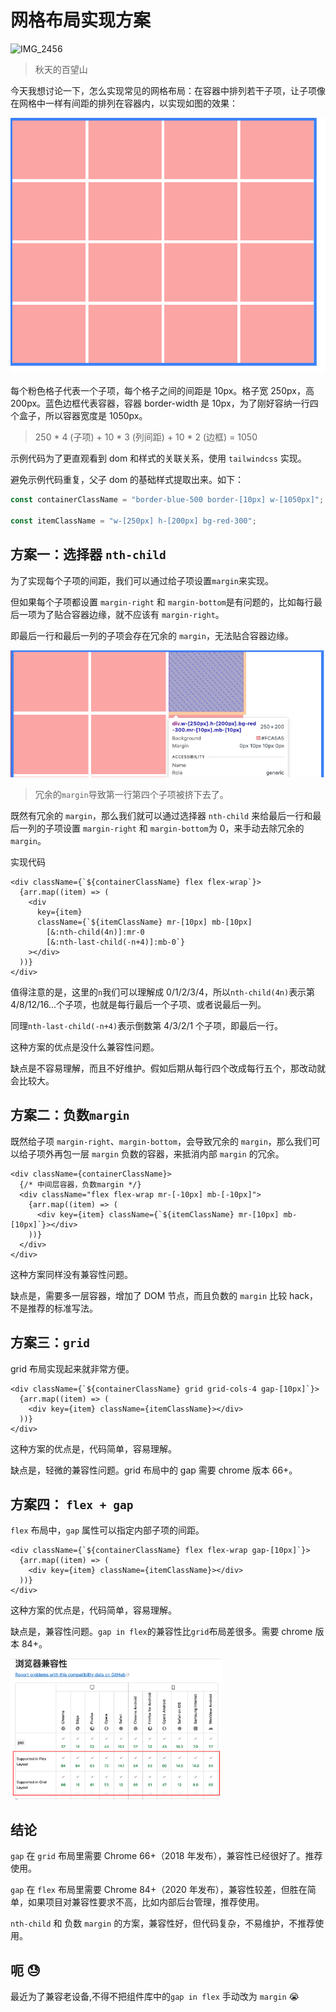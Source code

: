 # 网格布局实现方案

![IMG_2456](./img/IMG_2456.JPG)

> 秋天的百望山

今天我想讨论一下，怎么实现常见的网格布局：在容器中排列若干子项，让子项像在网格中一样有间距的排列在容器内，以实现如图的效果：

![grid-gap](./img/grid.png)

每个粉色格子代表一个子项，每个格子之间的间距是 10px。格子宽 250px，高 200px。蓝色边框代表容器，容器 border-width 是 10px，为了刚好容纳一行四个盒子，所以容器宽度是 1050px。

> 250 \* 4 (子项) + 10 \* 3 (列间距) + 10 \* 2 (边框) = 1050

示例代码为了更直观看到 dom 和样式的关联关系，使用 `tailwindcss` 实现。

避免示例代码重复，父子 dom 的基础样式提取出来。如下：

```ts
const containerClassName = "border-blue-500 border-[10px] w-[1050px]";

const itemClassName = "w-[250px] h-[200px] bg-red-300";
```

## 方案一：选择器 `nth-child`

为了实现每个子项的间距，我们可以通过给子项设置`margin`来实现。

但如果每个子项都设置 `margin-right` 和 `margin-bottom`是有问题的，比如每行最后一项为了贴合容器边缘，就不应该有 `margin-right`。

即最后一行和最后一列的子项会存在冗余的 `margin`，无法贴合容器边缘。

![grid-gap-margin](./img/margin-1.png)

> 冗余的`margin`导致第一行第四个子项被挤下去了。

既然有冗余的 `margin`，那么我们就可以通过选择器 `nth-child` 来给最后一行和最后一列的子项设置 `margin-right` 和 `margin-bottom`为 0，来手动去除冗余的 `margin`。

实现代码

```tsx
<div className={`${containerClassName} flex flex-wrap`}>
  {arr.map((item) => (
    <div
      key={item}
      className={`${itemClassName} mr-[10px] mb-[10px] 
        [&:nth-child(4n)]:mr-0 
        [&:nth-last-child(-n+4)]:mb-0`}
    ></div>
  ))}
</div>
```

值得注意的是，这里的`n`我们可以理解成 0/1/2/3/4，所以`nth-child(4n)`表示第 4/8/12/16...个子项，也就是每行最后一个子项、或者说最后一列。

同理`nth-last-child(-n+4)`表示倒数第 4/3/2/1 个子项，即最后一行。

这种方案的优点是没什么兼容性问题。

缺点是不容易理解，而且不好维护。假如后期从每行四个改成每行五个，那改动就会比较大。

## 方案二：负数`margin`

既然给子项 `margin-right`、`margin-bottom`，会导致冗余的 `margin`，那么我们可以给子项外再包一层 `margin` 负数的容器，来抵消内部 `margin` 的冗余。

```tsx
<div className={containerClassName}>
  {/* 中间层容器，负数margin */}
  <div className="flex flex-wrap mr-[-10px] mb-[-10px]">
    {arr.map((item) => (
      <div key={item} className={`${itemClassName} mr-[10px] mb-[10px]`}></div>
    ))}
  </div>
</div>
```

这种方案同样没有兼容性问题。

缺点是，需要多一层容器，增加了 DOM 节点，而且负数的 `margin` 比较 hack，不是推荐的标准写法。

## 方案三：`grid`

grid 布局实现起来就非常方便。

```tsx
<div className={`${containerClassName} grid grid-cols-4 gap-[10px]`}>
  {arr.map((item) => (
    <div key={item} className={itemClassName}></div>
  ))}
</div>
```

这种方案的优点是，代码简单，容易理解。

缺点是，轻微的兼容性问题。grid 布局中的 gap 需要 chrome 版本 66+。

## 方案四： `flex + gap`

`flex` 布局中，`gap` 属性可以指定内部子项的间距。

```tsx
<div className={`${containerClassName} flex flex-wrap gap-[10px]`}>
  {arr.map((item) => (
    <div key={item} className={itemClassName}></div>
  ))}
</div>
```

这种方案的优点是，代码简单，容易理解。

缺点是，兼容性问题。`gap in flex`的兼容性比`grid`布局差很多。需要 chrome 版本 84+。

<img src="./img/image-20240822173339977.png" alt="image-20240822173339977" style="zoom: 33%;" />

## 结论

`gap` 在 `grid` 布局里需要 Chrome 66+（2018 年发布），兼容性已经很好了。推荐使用。

`gap` 在 `flex` 布局里需要 Chrome 84+（2020 年发布），兼容性较差，但胜在简单，如果项目对兼容性要求不高，比如内部后台管理，推荐使用。

`nth-child` 和 负数 `margin` 的方案，兼容性好，但代码复杂，不易维护，不推荐使用。

## 呃 😓

最近为了兼容老设备,不得不把组件库中的`gap in flex` 手动改为 `margin` 😭
